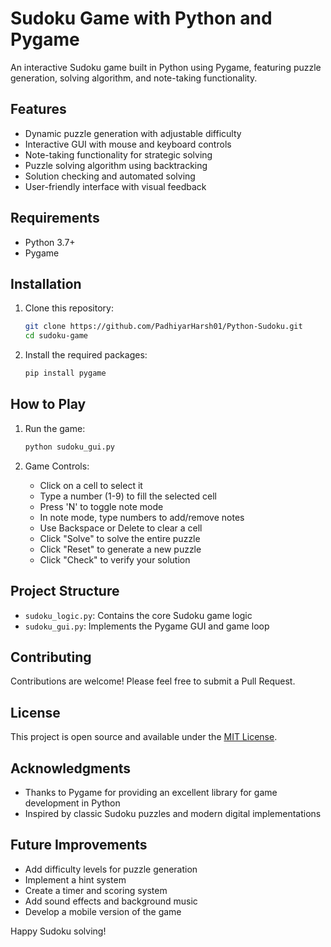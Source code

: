 # Sudoku Game with Python and Pygame

An interactive Sudoku game built in Python using Pygame, featuring puzzle generation, solving algorithm, and note-taking functionality.

## Features

- Dynamic puzzle generation with adjustable difficulty
- Interactive GUI with mouse and keyboard controls
- Note-taking functionality for strategic solving
- Puzzle solving algorithm using backtracking
- Solution checking and automated solving
- User-friendly interface with visual feedback

## Requirements

- Python 3.7+
- Pygame

## Installation

1. Clone this repository:
   ```bash
   git clone https://github.com/PadhiyarHarsh01/Python-Sudoku.git
   cd sudoku-game
   ```

2. Install the required packages:
   ```bash
   pip install pygame
   ```

## How to Play

1. Run the game:
   ```bash
   python sudoku_gui.py
   ```

2. Game Controls:
   - Click on a cell to select it
   - Type a number (1-9) to fill the selected cell
   - Press 'N' to toggle note mode
   - In note mode, type numbers to add/remove notes
   - Use Backspace or Delete to clear a cell
   - Click "Solve" to solve the entire puzzle
   - Click "Reset" to generate a new puzzle
   - Click "Check" to verify your solution

## Project Structure

- `sudoku_logic.py`: Contains the core Sudoku game logic
- `sudoku_gui.py`: Implements the Pygame GUI and game loop

## Contributing

Contributions are welcome! Please feel free to submit a Pull Request.

## License

This project is open source and available under the [MIT License](LICENSE).

## Acknowledgments

- Thanks to Pygame for providing an excellent library for game development in Python
- Inspired by classic Sudoku puzzles and modern digital implementations

## Future Improvements

- Add difficulty levels for puzzle generation
- Implement a hint system
- Create a timer and scoring system
- Add sound effects and background music
- Develop a mobile version of the game


Happy Sudoku solving!

